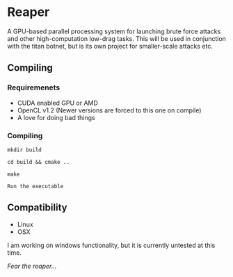 # Reaper

A GPU-based parallel processing system for launching brute force attacks and other high-computation low-drag tasks. This will be used in conjunction with the titan botnet, but is its own project for smaller-scale attacks etc.

## Compiling
### Requiremenets
* CUDA enabled GPU or AMD
* OpenCL v1.2 (Newer versions are forced to this one on compile)
* A love for doing bad things

### Compiling
`mkdir build`

`cd build && cmake ..`

`make`

`Run the executable`

## Compatibility
* Linux
* OSX 

I am working on windows functionality, but it is currently untested at this time.

*Fear the reaper...*
